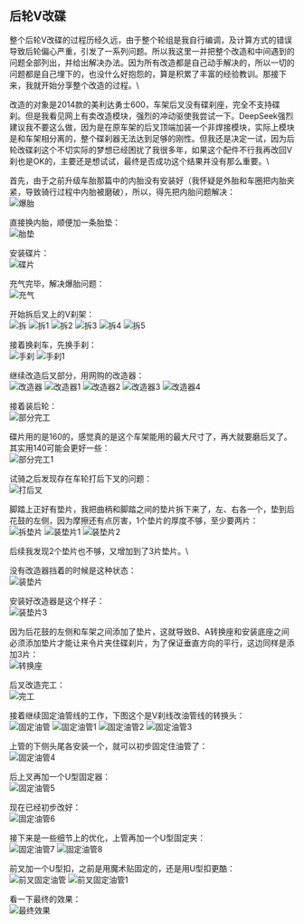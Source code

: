 ## 后轮V改碟
整个后轮V改碟的过程历经久远，由于整个轮组是我自行编调，及计算方式的错误导致后轮偏心严重，引发了一系列问题。所以我这里一并把整个改造和中间遇到的问题全部列出，并给出解决办法。因为所有改造都是自己动手解决的，所以一切的问题都是自己埋下的，也没什么好抱怨的，算是积累了丰富的经验教训。那接下来，我就开始分享整个改造的过程。\

改造的对象是2014款的美利达勇士600，车架后叉没有碟刹座，完全不支持碟刹。但是我看见网上有卖改造模块，强烈的冲动驱使我尝试一下。DeepSeek强烈建议我不要这么做，因为是在原车架的后叉顶端加装一个非焊接模块，实际上模块是和车架相分离的，整个碟刹器无法达到足够的刚性。但我还是决定一试，因为后轮改碟刹这个不切实际的梦想已经困扰了我很多年，如果这个配件不行我再改回V刹也是OK的，主要还是想试试，最终是否成功这个结果并没有那么重要。\

首先，由于之前升级车胎那篇中的内胎没有安装好（我怀疑是外胎和车圈把内胎夹紧，导致骑行过程中内胎被磨破），所以，得先把内胎问题解决：\
![爆胎](../images/0-维修自行车/22-后轮V改碟/爆胎.webp)

直接换内胎，顺便加一条胎垫：\
![胎垫](../images/0-维修自行车/22-后轮V改碟/胎垫.webp)

安装碟片：\
![碟片](../images/0-维修自行车/22-后轮V改碟/碟片.webp)

充气完毕，解决爆胎问题：\
![充气](../images/0-维修自行车/22-后轮V改碟/充气.webp)

开始拆后叉上的V刹架：\
![拆](../images/0-维修自行车/22-后轮V改碟/拆.webp)
![拆1](../images/0-维修自行车/22-后轮V改碟/拆1.webp)
![拆2](../images/0-维修自行车/22-后轮V改碟/拆2.webp)
![拆3](../images/0-维修自行车/22-后轮V改碟/拆3.webp)
![拆4](../images/0-维修自行车/22-后轮V改碟/拆4.webp)
![拆5](../images/0-维修自行车/22-后轮V改碟/拆5.jpg)

接着换刹车，先换手刹：\
![手刹](../images/0-维修自行车/22-后轮V改碟/手刹.webp)
![手刹1](../images/0-维修自行车/22-后轮V改碟/手刹1.webp)

继续改造后叉部分，用网购的改造器：\
![改造器](../images/0-维修自行车/22-后轮V改碟/改造器.webp)
![改造器1](../images/0-维修自行车/22-后轮V改碟/改造器1.webp)
![改造器2](../images/0-维修自行车/22-后轮V改碟/改造器2.webp)
![改造器3](../images/0-维修自行车/22-后轮V改碟/改造器3.webp)
![改造器4](../images/0-维修自行车/22-后轮V改碟/改造器4.webp)

接着装后轮：\
![部分完工](../images/0-维修自行车/22-后轮V改碟/部分完工.webp)

碟片用的是160的，感觉真的是这个车架能用的最大尺寸了，再大就要磨后叉了。其实用140可能会更好一些：\
![部分完工1](../images/0-维修自行车/22-后轮V改碟/部分完工1.webp)

试骑之后发现存在车轮打后下叉的问题：\
![打后叉](../images/0-维修自行车/22-后轮V改碟/打后叉.webp)

脚踏上正好有垫片，我把曲柄和脚踏之间的垫片拆下来了，左、右各一个，垫到后花鼓的左侧，因为摩擦还有点厉害，1个垫片的厚度不够，至少要两片：\
![拆垫片](../images/0-维修自行车/22-后轮V改碟/拆垫片.webp)
![装垫片1](../images/0-维修自行车/22-后轮V改碟/装垫片1.webp)
![装垫片2](../images/0-维修自行车/22-后轮V改碟/装垫片2.webp)

后续我发现2个垫片也不够，又增加到了3片垫片。\

没有改造器挡着的时候是这种状态：\
![装垫片](../images/0-维修自行车/22-后轮V改碟/装垫片.webp)

安装好改造器是这个样子：\
![装垫片3](../images/0-维修自行车/22-后轮V改碟/装垫片3.webp)

因为后花鼓的左侧和车架之间添加了垫片，这就导致B、A转换座和安装底座之间必须添加垫片才能让来令片夹住碟刹片，为了保证垂直方向的平行，这边同样是添加3片：\
![转换座](../images/0-维修自行车/22-后轮V改碟/转换座.webp)

后叉改造完工：\
![完工](../images/0-维修自行车/22-后轮V改碟/完工.webp)

接着继续固定油管线的工作，下图这个是V刹线改油管线的转换头：\
![固定油管](../images/0-维修自行车/22-后轮V改碟/固定油管.webp)
![固定油管1](../images/0-维修自行车/22-后轮V改碟/固定油管1.webp)
![固定油管2](../images/0-维修自行车/22-后轮V改碟/固定油管2.webp)
![固定油管3](../images/0-维修自行车/22-后轮V改碟/固定油管3.webp)

上管的下侧头尾各安装一个，就可以初步固定住油管了：\
![固定油管4](../images/0-维修自行车/22-后轮V改碟/固定油管4.webp)

后上叉再加一个U型固定器：\
![固定油管5](../images/0-维修自行车/22-后轮V改碟/固定油管5.webp)

现在已经初步改好：\
![固定油管6](../images/0-维修自行车/22-后轮V改碟/固定油管6.webp)

接下来是一些细节上的优化，上管再加一个U型固定夹：\
![固定油管7](../images/0-维修自行车/22-后轮V改碟/固定油管7.webp)
![固定油管8](../images/0-维修自行车/22-后轮V改碟/固定油管8.webp)

前叉加一个U型扣，之前是用魔术贴固定的，还是用U型扣更酷：\
![前叉固定油管](../images/0-维修自行车/22-后轮V改碟/前叉固定油管.webp)
![前叉固定油管1](../images/0-维修自行车/22-后轮V改碟/前叉固定油管1.webp)

看一下最终的效果：\
![最终效果](../images/0-维修自行车/22-后轮V改碟/最终效果.webp)